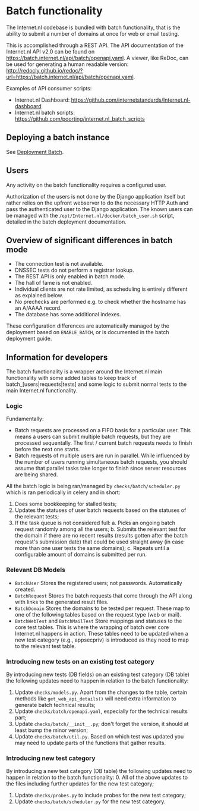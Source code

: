 # Batch functionality

The Internet.nl codebase is bundled with batch functionality, that is the
ability to submit a number of domains at once for web or email testing.

This is accomplished through a REST API.
The API documentation of the Internet.nl API v2.0 can be found on https://batch.internet.nl/api/batch/openapi.yaml.
A viewer, like ReDoc, can be used for generating a human readable version: http://redocly.github.io/redoc/?url=https://batch.internet.nl/api/batch/openapi.yaml.

Examples of API consumer scripts:
- Internet.nl Dashboard: https://github.com/internetstandards/Internet.nl-dashboard
- Internet.nl batch scripts: https://github.com/poorting/internet.nl_batch_scripts

## Deploying a batch instance
See [Deployment Batch](Docker-deployment-batch.md).

## Users
Any activity on the batch functionality requires a configured user.

Authorization of the users is not done by the Django application itself but
rather relies on the upfront webserver to do the necessary HTTP Auth and pass
the authenticated user to the Django application. The known users can be
managed with the `/opt/Internet.nl/docker/batch_user.sh` script, detailed
in the batch deployment documentation.

## Overview of significant differences in batch mode

* The connection test is not available.
* DNSSEC tests do not perform a registrar lookup.
* The REST API is only enabled in batch mode.
* The hall of fame is not enabled.
* Individual clients are not rate limited, as scheduling is entirely different as explained below.
* No prechecks are performed e.g. to check whether the hostname has an A/AAAA record.
* The database has some additional indexes.

These configuration differences are automatically managed by the deployment based on `ENABLE_BATCH`,
or is documented in the batch deployment guide.

## Information for developers

The batch functionality is a wrapper around the Internet.nl main functionality
with some added tables to keep track of batch_[users|requests|tests] and some
logic to submit normal tests to the main Internet.nl functionality.

### Logic

Fundamentally:
- Batch requests are processed on a FIFO basis for a particular user. This means a users can submit multiple batch requests, but they are processed sequentally. The first / current batch requests needs to finish before the next one starts. 
- Batch requests of multiple users are run in parallel. While influenced by the number of users running simultaneous batch requests, you should assume that parallel tasks take longer to finish since server resources are being shared. 

All the batch logic is being ran/managed by `checks/batch/scheduler.py` which
is ran periodically in celery and in short:
1. Does some bookkeeping for stalled tests;
2. Updates the statuses of user batch requests based on the statuses of the
   relevant tests;
3. If the task queue is not considered full:
   a. Picks an ongoing batch request randomly among all the users;
   b. Submits the relevant test for the domain if there are no recent results
      (results gotten after the batch request's submission date) that could be
      used straight away (in case more than one user tests the same domains);
   c. Repeats until a configurable amount of domains is submitted per run.

### Relevant DB Models

- `BatchUser`
  Stores the registered users; not passwords. Automatically created.
- `BatchRequest`
  Stores the batch requests that come through the API along with links to the
  generated result files.
- `BatchDomain`
  Stores the domains to be tested per request. These map to one of the
  following tables based on the request type (web or mail).
- `BatchWebTest` and `BatchMailTest`
  Store mappings and statuses to the core test tables. This is where the
  wrapping of batch over core Internet.nl happens in action.
  These tables need to be updated when a new test category (e.g., appsecpriv)
  is introduced as they need to map to the relevant test table.

### Introducing new tests on an existing test category

By introducing new tests (DB fields) on an existing test category (DB table)
the following updates need to happen in relation to the batch functionality:
1. Update `checks/models.py`. Apart from the changes to the table, certain
   methods like `get_web_api_details()` will need extra information to generate
   batch technical results;
2. Update `checks/batch/openapi.yaml`, especially for the technical results
   part;
3. Update `checks/batch/__init__.py`; don't forget the version, it should at
   least bump the minor version;
4. Update `checks/batch/util.py`. Based on which test was updated you may need
   to update parts of the functions that gather results.

### Introducing new test category

By introducing a new test category (DB table) the following updates need to
happen in relation to the batch functionality:
0. All of the above updates to the files including further updates for the new
   test category;
1. Update `checks/probes.py` to include probes for the new test category;
2. Update `checks/batch/scheduler.py` for the new test category.
